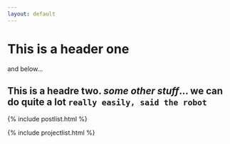 ```yaml
---
layout: default
---
```



# This is a header one
and below...
## This is a headre two. *some other stuff*... we **can do quite a lot** `really easily, said the robot`
  {% include postlist.html %}

  {% include projectlist.html %}

